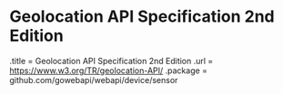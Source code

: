 # Geolocation API Specification 2nd Edition

.title = Geolocation API Specification 2nd Edition
.url = <https://www.w3.org/TR/geolocation-API/>
.package = github.com/gowebapi/webapi/device/sensor
